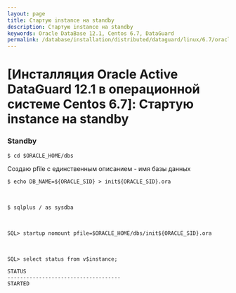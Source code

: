 ```yaml
---
layout: page
title: Стартую instance на standby
description: Стартую instance на standby
keywords: Oracle DataBase 12.1, Centos 6.7, DataGuard
permalink: /database/installation/distributed/dataguard/linux/6.7/oracle/12.1/startup-instance-on-standby/
---
```


# [Инсталляция Oracle Active DataGuard 12.1 в операционной системе Centos 6.7]: Стартую instance на standby

### Standby

    $ cd $ORACLE_HOME/dbs

Создаю pfile с единственным описанием - имя базы данных

    $ echo DB_NAME=${ORACLE_SID} > init${ORACLE_SID}.ora

<br/>

    $ sqlplus / as sysdba

<br/>

    SQL> startup nomount pfile=$ORACLE_HOME/dbs/init${ORACLE_SID}.ora

<br/>

    SQL> select status from v$instance;

    STATUS
    ------------------------------------
    STARTED
